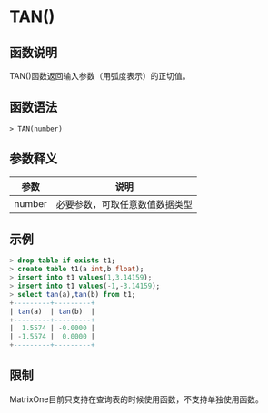 # **TAN()**

## **函数说明**

TAN()函数返回输入参数（用弧度表示）的正切值。

## **函数语法**

```
> TAN(number)
```

## **参数释义**

|  参数   | 说明  |
|  ----  | ----  |
| number | 必要参数，可取任意数值数据类型 |

## **示例**

```sql
> drop table if exists t1;
> create table t1(a int,b float);
> insert into t1 values(1,3.14159);
> insert into t1 values(-1,-3.14159);
> select tan(a),tan(b) from t1;
+---------+---------+
| tan(a)  | tan(b)  |
+---------+---------+
|  1.5574 | -0.0000 |
| -1.5574 |  0.0000 |
+---------+---------+
```

## **限制**

MatrixOne目前只支持在查询表的时候使用函数，不支持单独使用函数。